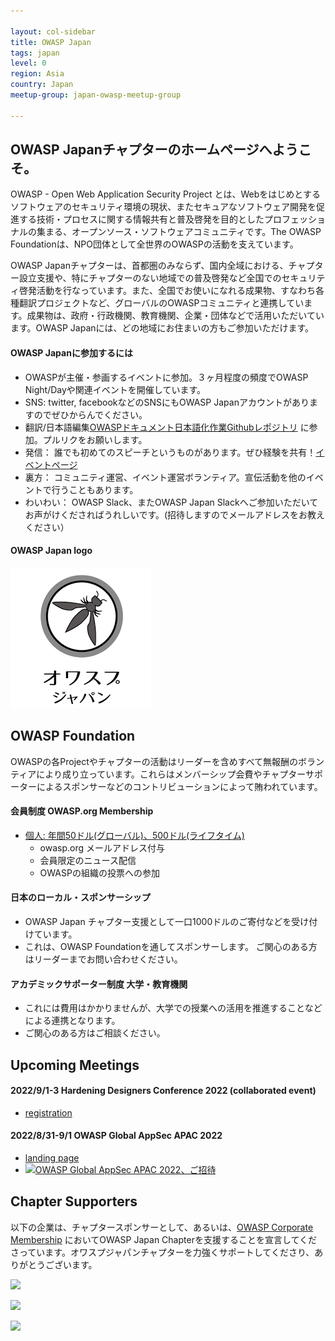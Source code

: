 ```yaml
---

layout: col-sidebar
title: OWASP Japan
tags: japan
level: 0
region: Asia
country: Japan
meetup-group: japan-owasp-meetup-group

---
```


## OWASP Japanチャプターのホームページへようこそ。

OWASP - Open Web Application Security Project とは、Webをはじめとするソフトウェアのセキュリティ環境の現状、またセキュアなソフトウェア開発を促進する技術・プロセスに関する情報共有と普及啓発を目的としたプロフェッショナルの集まる、オープンソース・ソフトウェアコミュニティです。The OWASP Foundationは、NPO団体として全世界のOWASPの活動を支えています。

OWASP Japanチャプターは、首都圏のみならず、国内全域における、チャプター設立支援や、特にチャプターのない地域での普及啓発など全国でのセキュリティ啓発活動を行なっています。また、全国でお使いになれる成果物、すなわち各種翻訳プロジェクトなど、グローバルのOWASPコミュニティと連携しています。成果物は、政府・行政機関、教育機関、企業・団体などで活用いただいています。OWASP Japanには、どの地域にお住まいの方もご参加いただけます。

#### OWASP Japanに参加するには
* OWASPが主催・参画するイベントに参加。３ヶ月程度の頻度でOWASP Night/Dayや関連イベントを開催しています。
* SNS: twitter, facebookなどのSNSにもOWASP Japanアカウントがありますのでぜひからんでください。
* 翻訳/日本語編集[OWASPドキュメント日本語化作業Githubレポジトリ](https://github.com/owasp-ja) に参加。プルリクをお願いします。
* 発信： 誰でも初めてのスピーチというものがあります。ぜひ経験を共有！[イベントページ](https://owasp.org/www-chapter-japan/#div-event)
* 裏方： コミュニティ運営、イベント運営ボランティア。宣伝活動を他のイベントで行うこともあります。
* わいわい： OWASP Slack、またOWASP Japan Slackへご参加いただいてお声がけくださればうれしいです。(招待しますのでメールアドレスをお教えください）

#### OWASP Japan logo
[![OWASP Japan](assets/images/owasp-japan-katakana.png)](https://owasp.org/www-chapter-japan/)

## OWASP Foundation
OWASPの各Projectやチャプターの活動はリーダーを含めすべて無報酬のボランティアにより成り立っています。これらはメンバーシップ会費やチャプターサポーターによるスポンサーなどのコントリビューションによって賄われています。

#### 会員制度 OWASP.org Membership
* [個人: 年間50ドル(グローバル)、500ドル(ライフタイム) ](https://owasp.org/membership/)
  * owasp.org メールアドレス付与
  * 会員限定のニュース配信
  * OWASPの組織の投票への参加
  
#### 日本のローカル・スポンサーシップ	
   * OWASP Japan チャプター支援として一口1000ドルのご寄付などを受け付けています。
   * これは、OWASP Foundationを通してスポンサーします。	ご関心のある方はリーダーまでお問い合わせください。
 
#### アカデミックサポーター制度 大学・教育機関
  * これには費用はかかりませんが、大学での授業への活用を推進することなどによる連携となります。
  * ご関心のある方はご相談ください。
 
##  Upcoming Meetings
#### 2022/9/1-3 Hardening Designers Conference 2022 (collaborated event)
* [registration](https://hardening.doorkeeper.jp/events/139964)

#### 2022/8/31-9/1 OWASP Global AppSec APAC 2022
* [landing page](https://owasp.doorkeeper.jp/events/141645)
* [![OWASP Global AppSec APAC 2022、ご招待](https://owasp.org/assets/images/APAC_Banner_810x400.jpeg)](https://owasp.doorkeeper.jp/events/141645)

## Chapter Supporters
以下の企業は、チャプタースポンサーとして、あるいは、[OWASP Corporate Membership](https://owasp.org/supporters/list) においてOWASP Japan Chapterを支援することを宣言してくださっています。オワスプジャパンチャプターを力強くサポートしてくださり、ありがとうございます。

[<img src="https://owasp.org/assets/images/corp-member-logo/SCSK.jpeg" width="200">](https://owasp.org/supporters/list)

[<img src="https://owasp.org/assets/images/corp-member-logo/ub-secure.png" width="200">](https://owasp.org/supporters/list)

[<img src="https://owasp.org/assets/images/corp-member-logo/aeyesecuritylab-logo.png" width="200">](https://owasp.org/supporters/list)


